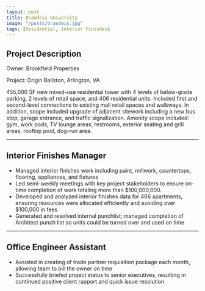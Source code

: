 ```yaml
---
layout: post
title: Brandeis University
image: "/posts/brandeis.jpg"
tags: [Residential, Interior Finishes]
---
```


## Project Description

Owner: Brookfield Properties

Project: Origin Ballston, Arlington, VA

455,000 SF new mixed-use residential tower with 4 levels of below-grade parking, 2 levels
of retail space, and 406 residential units. Included first and second-level connections to
existing mall retail spaces and walkways. In addition, scope included upgrade of adjacent
sitework including a new bus stop, garage entrance, and traffic signalization. Amenity
scope included: gym, work pods, TV lounge areas, restrooms, exterior seating and grill areas,
rooftop pool, dog-run area.

---

## Interior Finishes Manager
- Managed interior finishes work including paint, millwork, countertops, flooring, appliances, and fixtures
- Led semi-weekly meetings with key project stakeholders to ensure on-time completion of work totaling more than $100,000,000.
- Developed and analyzed interior finishes data for 406 apartments, ensuring resources were allocated efficiently and avoiding over $100,000 in fees
- Generated and resolved internal punchlist; managed completion of Architect punch list so units could be turned over and used on time


---

## Office Engineer Assistant
- Assisted in creating of trade partner requisition package each month, allowing team to bill the owner on time
- Successfully briefed project status to senior executives, resulting in continued positive client rapport and quick issue resolution

